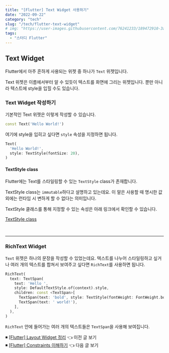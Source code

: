 ```yaml
---
title: "[Flutter] Text Widget 사용하기"
date: "2022-09-22"
category: "tech"
slug: "/tech/flutter-text-widget"
# img: "https://user-images.githubusercontent.com/76241233/189472910-3ae9b4a8-6fd6-484c-8e00-d07dab309b45.jpeg"
tags:
  - "스터디 Flutter"
---
```


<!-- 📍 텍스트에 대한 다양한 반응의 종류를 알고 이해한다.

📍 constraints의 의미를 알고 적절하게 사용한다.

📍 tutorial app을 만들어보며 배운 내용을 정리한다. -->

## Text Widget

Flutter에서 아주 흔하게 사용되는 위젯 중 하나가 `Text` 위젯입니다.

Text 위젯은 이름에서부터 알 수 있듯이 텍스트를 화면에 그리는 위젯입니다. 뿐만 아니라 텍스트에 style을 입힐 수도 있습니다.

### Text Widget 작성하기

기본적인 Text 위젯은 이렇게 작성할 수 있습니다.

```dart
const Text('Hello World!')
```

여기에 style을 입히고 싶다면 `style` 속성을 지정하면 됩니다.

```dart
Text(
  'Hello World!',
  style: TextStyle(fontSize: 20),
)
```

#### TextStyle class

Flutter에는 Text를 스타일링할 수 있는 `TextStyle` class가 존재합니다.

TextStyle class는 `immutable`하다고 설명하고 있는데요. 이 말은 사용할 때 명시한 값 외에는 런타임 시 변하게 할 수 없다는 의미입니다.

TextStyle 클래스를 통해 지정할 수 있는 속성은 아래 링크에서 확인할 수 있습니다.

[TextStyle class](https://api.flutter.dev/flutter/painting/TextStyle-class.html)

<br/>

---

### RichText Widget

`Text` 위젯은 하나의 문장을 작성할 수 있었는데요. 텍스트를 나누어 스타일링하고 싶거나 여러 개의 텍스트를 합쳐서 보여주고 싶다면 `RichText`를 사용하면 됩니다.

```dart
RichText(
  text: TextSpan(
    text: 'Hello ',
    style: DefaultTextStyle.of(context).style,
    children: const <TextSpan>[
      TextSpan(text: 'bold', style: TextStyle(fontWeight: FontWeight.bold)),
      TextSpan(text: ' world!'),
    ],
  ),
)
```

`RichText` 안에 들어가는 여러 개의 텍스트들은 `TextSpan`을 사용해 보여집니다.

◾ [[Flutter] Layout Widget 정리](/tech/flutter-layout-widget) 👈 이전 글 보기  
◾ [[Flutter] Constraints 이해하기](/tech/flutter-understanding-constraints) 👈 다음 글 보기
